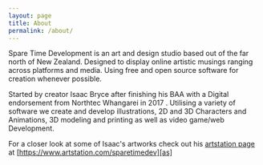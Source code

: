 ```yaml
---
layout: page
title: About
permalink: /about/
---
```


Spare Time Development is an art and design studio based out of the far north of New Zealand. Designed to display online artistic musings ranging across platforms and media. Using free and open source software for creation whenever possible.

Started by creator Isaac Bryce after finishing his BAA with a Digital endorsement from Northtec Whangarei in 2017 . Utilising a variety of software we create and develop illustrations, 2D and 3D Characters and Animations, 3D modeling and printing as well as video game/web Development. 

For a closer look at some of Isaac's artworks check out his [artstation page][as] at [https://www.artstation.com/sparetimedev][as] 
   
[as]:https://www.artstation.com/sparetimedev
